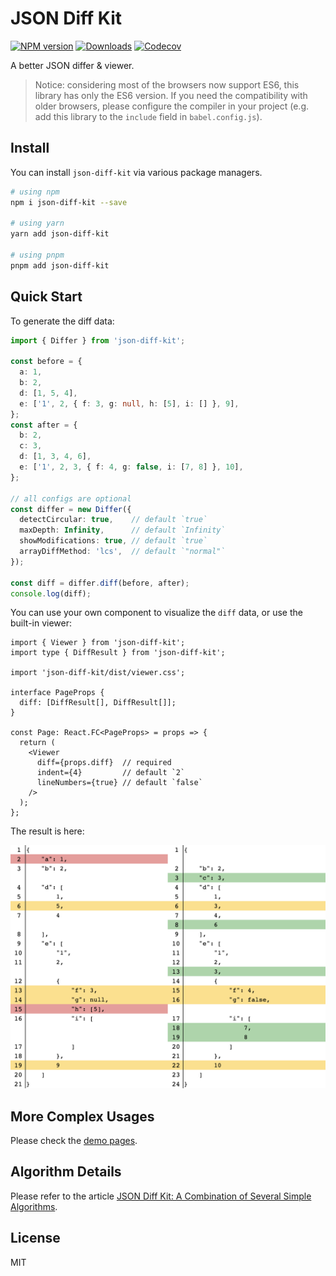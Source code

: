 # JSON Diff Kit

[![NPM version][npm-image]][npm-url]
[![Downloads][download-badge]][npm-url]
[![Codecov](https://codecov.io/gh/RexSkz/json-diff-kit/branch/master/graph/badge.svg?token=8YRG3M4WTO)](https://codecov.io/gh/RexSkz/json-diff-kit)

A better JSON differ & viewer.

> Notice: considering most of the browsers now support ES6, this library has only the ES6 version. If you need the compatibility with older browsers, please configure the compiler in your project (e.g. add this library to the `include` field in `babel.config.js`).

## Install

You can install `json-diff-kit` via various package managers.

```sh
# using npm
npm i json-diff-kit --save

# using yarn
yarn add json-diff-kit

# using pnpm
pnpm add json-diff-kit
```

## Quick Start

To generate the diff data:

```ts
import { Differ } from 'json-diff-kit';

const before = {
  a: 1,
  b: 2,
  d: [1, 5, 4],
  e: ['1', 2, { f: 3, g: null, h: [5], i: [] }, 9],
};
const after = {
  b: 2,
  c: 3,
  d: [1, 3, 4, 6],
  e: ['1', 2, 3, { f: 4, g: false, i: [7, 8] }, 10],
};

// all configs are optional
const differ = new Differ({
  detectCircular: true,    // default `true`
  maxDepth: Infinity,      // default `Infinity`
  showModifications: true, // default `true`
  arrayDiffMethod: 'lcs',  // default `"normal"`
});

const diff = differ.diff(before, after);
console.log(diff);
```

You can use your own component to visualize the `diff` data, or use the built-in viewer:

```tsx
import { Viewer } from 'json-diff-kit';
import type { DiffResult } from 'json-diff-kit';

import 'json-diff-kit/dist/viewer.css';

interface PageProps {
  diff: [DiffResult[], DiffResult[]];
}

const Page: React.FC<PageProps> = props => {
  return (
    <Viewer
      diff={props.diff}  // required
      indent={4}         // default `2`
      lineNumbers={true} // default `false`
    />
  );
};
```

The result is here:

![The result (using LCS array diff method).](./preview.png)

## More Complex Usages

Please check the [demo pages](https://json-diff-kit.js.org/).

## Algorithm Details

Please refer to the article [JSON Diff Kit: A Combination of Several Simple Algorithms](https://blog.rexskz.info/json-diff-kit-a-combination-of-several-simple-algorithms.html).

## License

MIT

[npm-url]: https://npmjs.org/package/json-diff-kit
[npm-image]: https://img.shields.io/npm/v/json-diff-kit.svg?style=flat-square

[download-badge]: https://img.shields.io/npm/dm/json-diff-kit.svg?style=flat-square
